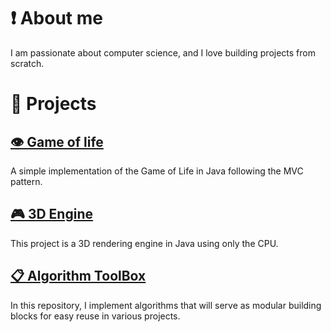 # ❗ About me
I am passionate about computer science, and I love building projects from scratch.
# 📂 Projects 

## [ 👁️ Game of life](https://github.com/Quoruda/GameOfLife)
A simple implementation of the Game of Life in Java following the MVC pattern.


## [ :video_game: 3D Engine](https://github.com/Quoruda/3D-Engine)
This project is a 3D rendering engine in Java using only the CPU.

## [ 📋 Algorithm ToolBox](https://github.com/Quoruda/AlgorithmToolbox)
In this repository, I  implement algorithms that will serve as modular building blocks for easy reuse in various projects.


<!--
## [ 🚀 NEATcraft Racing](https://github.com/Quoruda/NEATcraft-Racing)
-->


<!--
**Quoruda/Quoruda** is a ✨ _special_ ✨ repository because its `README.md` (this file) appears on your GitHub profile.

Here are some ideas to get you started:

- 🔭 I’m currently working on ...
- 🌱 I’m currently learning ...
- 👯 I’m looking to collaborate on ...
- 🤔 I’m looking for help with ...
- 💬 Ask me about ...
- 📫 How to reach me: ...
- 😄 Pronouns: ...
- ⚡ Fun fact: ...
-->
